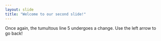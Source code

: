 ```yaml
---
layout: slide
title: "Welcome to our second slide!"
---
```

Once again, the tumultous line 5 undergoes a change.
Use the left arrow to go back!

